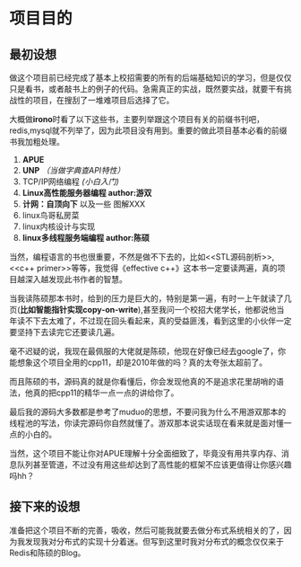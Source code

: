 <!--
 * @Author: your name
 * @Date: 2021-12-02 19:52:53
 * @LastEditTime: 2021-12-02 21:10:09
 * @LastEditors: Please set LastEditors
 * @Description: 打开koroFileHeader查看配置 进行设置: https://github.com/OBKoro1/koro1FileHeader/wiki/%E9%85%8D%E7%BD%AE
 * @FilePath: /irono/项目目的.md
-->
# 项目目的
## 最初设想
做这个项目前已经完成了基本上校招需要的所有的后端基础知识的学习，但是仅仅只是看书，或者敲书上的例子的代码。急需真正的实战，既然要实战，就要干有挑战性的项目，在搜刮了一堆难项目后选择了它。

大概做**irono**时看了以下这些书，主要列举跟这个项目有关的前缀书刊吧，redis,mysql就不列举了，因为此项目没有用到。重要的做此项目基本必看的前缀书我加粗处理。

1. **APUE**
2. **UNP** *（当做字典查API特性）*
3. TCP/IP网络编程 *(小白入门)*
4. **Linux高性能服务器编程 author:游双**
5. **计网：自顶向下** 以及一些 图解XXX
6. linux鸟哥私房菜
7. linux内核设计与实现
8. **linux多线程服务端编程 author:陈硕**

当然，编程语言的书也很重要，不然是做不下去的，比如<<STL源码剖析>>,<<c++ primer>>等等，我觉得《effective c++》这本书一定要读两遍，真的项目越深入越发现此书作者的智慧。

当我读陈硕那本书时，给到的压力是巨大的，特别是第一遍，有时一上午就读了几页(**比如智能指针实现copy-on-write**),甚至我问一个校招大佬学长，他都说他当年读不下去太难了，不过现在回头看起来，真的受益匪浅，看到这里的小伙伴一定要坚持下去读完它还要读几遍。

毫不迟疑的说，我现在最佩服的大佬就是陈硕，他现在好像已经去google了，你能想象这个项目全用的cpp11，却是2010年做的吗？真的太夸张太超前了。

而且陈硕的书，源码真的就是你看懂后，你会发现他真的不是追求花里胡哨的语法，他真的把cpp11的精华一点一点的讲给你了。

最后我的源码大多数都是参考了muduo的思想，不要问我为什么不用游双那本的线程池的写法，你读完源码你自然就懂了。游双那本说实话现在看来就是面对懂一点的小白的。

当然，这个项目不能让你对APUE理解十分全面细致了，毕竟没有用共享内存、消息队列甚至管道，不过没有用这些却达到了高性能的框架不应该更值得让你感兴趣吗hh？

## 接下来的设想

准备把这个项目不断的完善，吸收，然后可能我就要去做分布式系统相关的了，因为我发现我对分布式的实现十分着迷。但写到这里时我对分布式的概念仅仅来于Redis和陈硕的Blog。